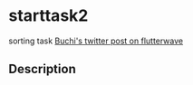 # starttask2
sorting task
[Buchi's twitter post on flutterwave](https://twitter.com/nwokentahbuchi/status/1164473990037102593?s=19)

## Description
